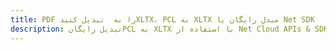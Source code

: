 ---title: PDF را به  تبدیل کنیدXLTX، PCL به XLTX مبدل رایگان یا Net SDKdescription: تبدیل رایگانPCL به XLTX با استفاده از Net Cloud APIs & SDK همچنین اسناد PDF را در Cloud ایجاد، ویرایش و رندر کنید.---